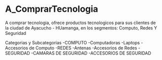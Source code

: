 # A_ComprarTecnologia
A comprar tecnologia, ofrece productos tecnologicos para sus clientes de la ciudad de 
Ayacucho - HUamanga, en los segmentos: Computo, Redes Y Seguridad

Categorias y Subcategorias
-COMPUTO
	-Computadoras
	-Laptops
	-Accesorios de Computo
-REDES
	-Antenas
	-Accesorios de Redes
-SEGURIDAD
	-CAMARAS DE SEGURIDAD
	-ACCESORIOS DE SEGURIDAD
